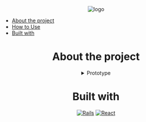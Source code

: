 <div align ='center'><img src="https://camo.githubusercontent.com/88ebb3d3a22eaccf6758b9eee02d1ef1ce49230642f86da244f4270773d59004/687474703a2f2f6564756170702d70726f6a6563742e65752f77702d636f6e74656e742f75706c6f6164732f323032312f30332f4c6f676f2d4564754170702d312d313530783135302e706e67" alt="logo">
</div>

- [About the project](#about-the-project)
- [How to Use](#how-to-use)
- [Built with](#built-with)

</div>
<h1 align='center'>About the project</h1>
<details align ='center'>
   <summary align ='center'>Prototype</summary>
<div align ='center'><img src="./prototipo/eduapp-1.png" alt="prototipo">
</div>
<div align ='center'><img src="./prototipo/Eduapp-2.png" alt="prototipo">
</div>
<div align ='center'><img src="./prototipo/Eduapp-3.png" alt="prototipo">
</div>

</details>
<h1 align='center'>Built with</h1>

<div align ='center'>
    <a href="https://rubyonrails.org">
        <img src="https://img.shields.io/badge/rails-%23CC0000.svg?style=for-the-badge&logo=ruby-on-rails&logoColor=white" alt="Rails"></a>
        <a href="https://reactjs.org">
            <img src="https://img.shields.io/badge/react-%2320232a.svg?style=for-the-badge&logo=react&logoColor=%2361DAFB" alt="React"></a>
    </div>

